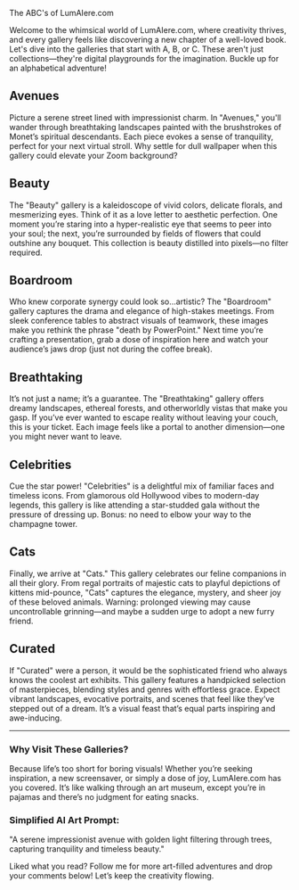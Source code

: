 The ABC's of LumAIere.com

Welcome to the whimsical world of LumAIere.com, where creativity thrives, and every gallery feels like discovering a new chapter of a well-loved book. Let's dive into the galleries that start with A, B, or C. These aren't just collections—they're digital playgrounds for the imagination. Buckle up for an alphabetical adventure!

## Avenues
Picture a serene street lined with impressionist charm. In "Avenues," you'll wander through breathtaking landscapes painted with the brushstrokes of Monet’s spiritual descendants. Each piece evokes a sense of tranquility, perfect for your next virtual stroll. Why settle for dull wallpaper when this gallery could elevate your Zoom background?

## Beauty
The "Beauty" gallery is a kaleidoscope of vivid colors, delicate florals, and mesmerizing eyes. Think of it as a love letter to aesthetic perfection. One moment you’re staring into a hyper-realistic eye that seems to peer into your soul; the next, you’re surrounded by fields of flowers that could outshine any bouquet. This collection is beauty distilled into pixels—no filter required.

## Boardroom
Who knew corporate synergy could look so...artistic? The "Boardroom" gallery captures the drama and elegance of high-stakes meetings. From sleek conference tables to abstract visuals of teamwork, these images make you rethink the phrase "death by PowerPoint." Next time you’re crafting a presentation, grab a dose of inspiration here and watch your audience’s jaws drop (just not during the coffee break).

## Breathtaking
It’s not just a name; it’s a guarantee. The "Breathtaking" gallery offers dreamy landscapes, ethereal forests, and otherworldly vistas that make you gasp. If you’ve ever wanted to escape reality without leaving your couch, this is your ticket. Each image feels like a portal to another dimension—one you might never want to leave.

## Celebrities
Cue the star power! "Celebrities" is a delightful mix of familiar faces and timeless icons. From glamorous old Hollywood vibes to modern-day legends, this gallery is like attending a star-studded gala without the pressure of dressing up. Bonus: no need to elbow your way to the champagne tower.

## Cats
Finally, we arrive at "Cats." This gallery celebrates our feline companions in all their glory. From regal portraits of majestic cats to playful depictions of kittens mid-pounce, "Cats" captures the elegance, mystery, and sheer joy of these beloved animals. Warning: prolonged viewing may cause uncontrollable grinning—and maybe a sudden urge to adopt a new furry friend.

## Curated
If "Curated" were a person, it would be the sophisticated friend who always knows the coolest art exhibits. This gallery features a handpicked selection of masterpieces, blending styles and genres with effortless grace. Expect vibrant landscapes, evocative portraits, and scenes that feel like they’ve stepped out of a dream. It’s a visual feast that’s equal parts inspiring and awe-inducing.

---

### Why Visit These Galleries?
Because life’s too short for boring visuals! Whether you’re seeking inspiration, a new screensaver, or simply a dose of joy, LumAIere.com has you covered. It’s like walking through an art museum, except you’re in pajamas and there’s no judgment for eating snacks.

### Simplified AI Art Prompt:
"A serene impressionist avenue with golden light filtering through trees, capturing tranquility and timeless beauty."

Liked what you read? Follow me for more art-filled adventures and drop your comments below! Let’s keep the creativity flowing.

